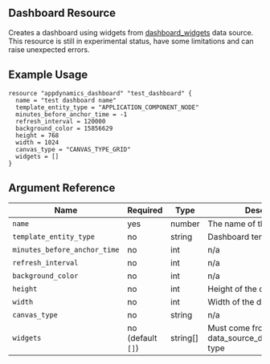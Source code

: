 ## Dashboard Resource

Creates a dashboard using widgets from [dashboard_widgets](../data_sources/dashboard_widget.md) data source.
This resource is still in experimental status, have some limitations and can raise unexpected errors.

## Example Usage

```hcl
resource "appdynamics_dashboard" "test_dashboard" {
  name = "test dashboard name"
  template_entity_type = "APPLICATION_COMPONENT_NODE"
  minutes_before_anchor_time = -1
  refresh_interval = 120000
  background_color = 15856629
  height = 768
  width = 1024
  canvas_type = "CANVAS_TYPE_GRID"
  widgets = []
}
```

## Argument Reference

|Name|Required|Type|Description|Example|
|----|--------|----|-----------|-------|
|`name`|yes|number|The name of the dashboard|`My dashboard`|
|`template_entity_type`|no|string|Dashboard template entity type|`"APPLICATION_COMPONENT_NODE"`|
|`minutes_before_anchor_time`|no|int|n/a|`"bob@example.com"`|
|`refresh_interval`|no|int|n/a|`120000`|
|`background_color`|no|int|n/a|`15856629`|
|`height`|no|int|Height of the dashboard|`768`|
|`width`|no|int|Width of the dashboard|`1024`|
|`canvas_type`|no|string|n/a|`"CANVAS_TYPE_GRID"`|
|`widgets`|no (default `[]`)|string[]|Must come from data_source_dashboard_widget type|`true`|
